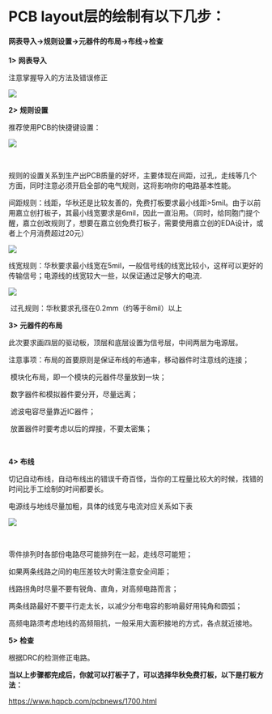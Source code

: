 # PCB layout层的绘制有以下几步：

#### 网表导入→规则设置→元器件的布局→布线→检查

**1>** **网表导入**

注意掌握导入的方法及错误修正

![](https://github.com/Hebut-Smartcar/18th_Training_Part/blob/main/IMAGE/hardware_image/clip_image001.png)

**2>** **规则设置**

 

推荐使用PCB的快捷键设置：

![](https://github.com/Hebut-Smartcar/18th_Training_Part/blob/main/IMAGE/hardware_image/clip_image003.png)

​    

规则的设置关系到生产出PCB质量的好坏，主要体现在间距，过孔，走线等几个方面，同时注意必须开启全部的电气规则，这将影响你的电路基本性能。

间距规则：线距，华秋还是比较友善的，免费打板要求最小线距>5mil。由于以前用嘉立创打板子，其最小线宽要求是6mil，因此一直沿用。（同时，给同胞门提个醒，嘉立创改规则了，想要在嘉立创免费打板子，需要使用嘉立创的EDA设计，或者上个月消费超过20元）

![](https://github.com/Hebut-Smartcar/18th_Training_Part/blob/main/IMAGE/hardware_image/clip_image005.png)

​    线宽规则：华秋要求最小线宽在5mil，一般信号线的线宽比较小，这样可以更好的传输信号；电源线的线宽较大一些，以保证通过足够大的电流.

![](https://github.com/Hebut-Smartcar/18th_Training_Part/blob/main/IMAGE/hardware_image/clip_image007.png)

​    过孔规则：华秋要求孔径在0.2mm（约等于8mil）以上

**3>** **元器件的布局**

此次要求画四层的驱动板，顶层和底层设置为信号层，中间两层为电源层。

注意事项：布局的首要原则是保证布线的布通率，移动器件时注意线的连接；

​        模块化布局，即一个模块的元器件尽量放到一块；

​        数字器件和模拟器件要分开，尽量远离；

​        滤波电容尽量靠近IC器件；

​     放置器件时要考虑以后的焊接，不要太密集；

​        

**4>** **布线**

切记自动布线，自动布线出的错误千奇百怪，当你的工程量比较大的时候，找错的时间比手工绘制的时间都要长。

电源线与地线尽量加粗，具体的线宽与电流对应关系如下表

 

![](https://github.com/Hebut-Smartcar/18th_Training_Part/blob/main/IMAGE/hardware_image/clip_image009.png)

​    

零件排列时各部份电路尽可能排列在一起，走线尽可能短；

如果两条线路之间的电压差较大时需注意安全间距；

线路拐角时尽量不要有锐角、直角，对高频电路而言；

两条线路最好不要平行走太长，以减少分布电容的影响最好用钝角和圆弧；

​    高频电路须考虑地线的高频阻抗，一般采用大面积接地的方式，各点就近接地。

 

**5>** **检查**

根据DRC的检测修正电路。

 

 

**当以上步骤都完成后，你就可以打板子了，可以选择华秋免费打板，以下是打板方法：**

https://www.hqpcb.com/pcbnews/1700.html

